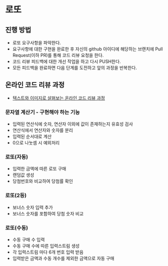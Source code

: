 # 로또
## 진행 방법
* 로또 요구사항을 파악한다.
* 요구사항에 대한 구현을 완료한 후 자신의 github 아이디에 해당하는 브랜치에 Pull Request(이하 PR)를 통해 코드 리뷰 요청을 한다.
* 코드 리뷰 피드백에 대한 개선 작업을 하고 다시 PUSH한다.
* 모든 피드백을 완료하면 다음 단계를 도전하고 앞의 과정을 반복한다.

## 온라인 코드 리뷰 과정
* [텍스트와 이미지로 살펴보는 온라인 코드 리뷰 과정](https://github.com/next-step/nextstep-docs/tree/master/codereview)

### 문자열 계산기 - 구현해야 하는 기능
* 입력된 연산식에 숫자, 연산자 이외에 값이 존재하는지 유효성 검사
* 연산식에서 연산자와 숫자를 분리
* 입력된 순서대로 계산
* 0으로 나눗셈 시 예외처리

### 로또(자동)
* 입력한 금액에 따른 로또 구매
* 랜덤값 생성
* 당첨번호와 비교하여 당첨률 확인

### 로또(2등)
* 보너스 숫자 입력 추가
* 보너스 숫자를 포함하여 당첨 숫자 비교

### 로또(수동)
* 수동 구매 수 입력
* 수동 구매 수에 따른 입력스트림 생성
* 각 입력스트림 마다 6개 번호 입력 받음
* 입력받은 금액과 수동 개수를 제외한 금액으로 자동 구매
